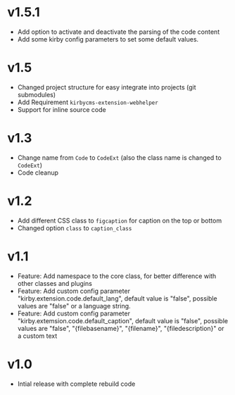 # v1.5.1

* Add option to activate and deactivate the parsing of the code content
* Add some kirby config parameters to set some default values.

# v1.5

* Changed project structure for easy integrate into projects (git submodules)
* Add Requirement `kirbycms-extension-webhelper`
* Support for inline source code

# v1.3
 
* Change name from `Code` to `CodeExt` (also the class name is changed to `CodeExt`)
* Code cleanup

# v1.2

* Add different CSS class to `figcaption` for caption on the top or bottom
* Changed option `class` to `caption_class`

# v1.1 

* Feature: Add namespace to the core class, for better difference with other classes and plugins
* Feature: Add custom config parameter "kirby.extension.code.default_lang", default value is "false", possible values are "false" or a language string.
* Feature: Add custom config parameter "kirby.extemsion.code.default_caption", default value is "false", possible values are "false", "{filebasename}", "{filename}", "{filedescription}" or a custom text

# v1.0

* Intial release with complete rebuild code